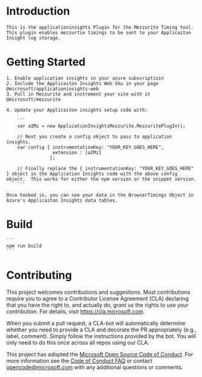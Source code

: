 # Introduction
    
    This is the applicationinsights Plugin for the Mezzurite Timing tool.  This plugin enables mezzurtie timings to be sent to your Applicaiton Insight log storage. 

# Getting Started

    1. Enable application insights in your azure subscriptioin
    2. Include the Applicaiton Insights Web Sku in your page @microsoft/applicationinsights-web
    3. Pull in Mezzurite and instrement your site with it @microsoft/mezzurite

    4. Update your Applicaiton insights setup code with:

        ```
        var aIMz = new ApplicationInsightsMezzurite.MezzuritePlugIn();

        // Next you create a config object to pass to application insights.
        var config { instrumentationKey: "YOUR_KEY_GOES_HERE",
                     extension : [aIMz]
                    };

        // Finally replace the { instrumentationKey: "YOUR_KEY_GOES_HERE" } object in the Application Insights code with the above config object.  This works for either the npm version or the snippet version.
        ```
    
    Once hooked in, you can see your data in the BrowserTimings Object in Azure's Applicaiton Insights data tables.  
    

# Build

    ```
    npm run build
    ```

# Contributing

This project welcomes contributions and suggestions.  Most contributions require you to agree to a
Contributor License Agreement (CLA) declaring that you have the right to, and actually do, grant us
the rights to use your contribution. For details, visit https://cla.microsoft.com.

When you submit a pull request, a CLA-bot will automatically determine whether you need to provide
a CLA and decorate the PR appropriately (e.g., label, comment). Simply follow the instructions
provided by the bot. You will only need to do this once across all repos using our CLA.

This project has adopted the [Microsoft Open Source Code of Conduct](https://opensource.microsoft.com/codeofconduct/).
For more information see the [Code of Conduct FAQ](https://opensource.microsoft.com/codeofconduct/faq/) or
contact [opencode@microsoft.com](mailto:opencode@microsoft.com) with any additional questions or comments.
